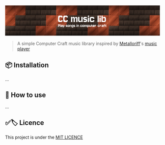 <a name="top"></a>
![cc music lib](banner.jpg)

> A simple Computer Craft music library inspired by [Metalloriff](https://github.com/Metalloriff)'s [music player](https://github.com/Metalloriff/cc-music-player/blob/main/play.lua)

## 📦 Installation
...

## 📃 How to use
...

## ✅🏷️ Licence
This project is under the [MIT LICENCE](LICENCE.txt)